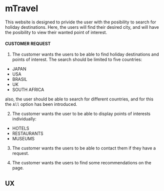 # mTravel
This website is designed to privide the user with the posibility to search for holiday destinations. Here, the users will find
their desired city, and will have the posibility to view their wanted point of interest.

#### CUSTOMER REQUEST

1. The customer wants the users to be able to find holiday destinations and points of interest. The search should be limited
to five countries:          
- JAPAN
- USA
- BRASIL
- UK
- SOUTH AFRICA

also, the user should be able to search for different countries, and for this the `All` option has been introduced.

2. The customer wants the user to be able to display points of interests individually:
- HOTELS
- RESTAURANTS
- MUSEUMS

3. The customer wants the users to be able to contact them if they have a request.

4. The customer wants the users to find some recommendations on the page.


## UX

